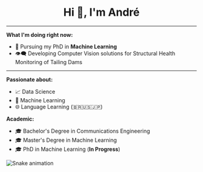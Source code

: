 <h1 align="center">Hi 👋, I'm André</h1>

***
**What I'm doing right now:**
- 🔭 Pursuing my PhD in **Machine Learning**
- 👁‍🗨 Developing Computer Vision solutions for Structural Health Monitoring of Tailing Dams

***
**Passionate about:**
- 📈 Data Science
- 🤖 Machine Learning
- 🌐 Language Learning (🇧🇷🇺🇸🇯🇵)

**Academic:**
- 🎓 Bachelor's Degree in Communications Engineering
- 🎓 Master's Degree in Machine Learning
- 🎓 PhD in Machine Learning (**In Progress**)

![Snake animation](https://github.com/andrematte/andrematte/output/github-contribution-grid-snake.svg)
